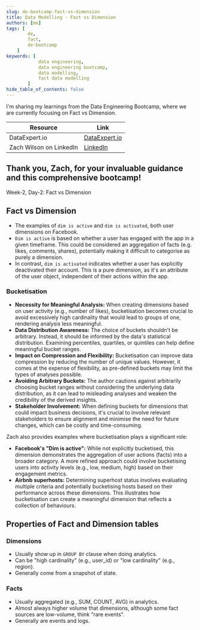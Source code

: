 ```yaml
---
slug: de-bootcamp-fact-vs-dimension
title: Data Modelling - Fact vs Dimension
authors: [me]
tags: [
        de,
        fact,
        de-bootcamp
    ]
keywords: [
            data engineering,
            data engineering bootcamp, 
            data modelling, 
            fact data modelling
        ]
hide_table_of_contents: false
---
```

I'm sharing my learnings from the Data Engineering Bootcamp, where we are currently focusing on Fact vs Dimension.

| Resource | Link |
|----------|------|
| DataExpert.io | [DataExpert.io](https://bootcamp.techcreator.io/lessons) |
| Zach Wilson on LinkedIn | [LinkedIn](https://www.linkedin.com/in/eczachly/) |

Thank you, Zach, for your invaluable guidance and this comprehensive bootcamp!
---

Week-2, Day-2: Fact vs Dimension

<!-- truncate -->
## Fact vs Dimension

- The examples of `dim is active` and `dim is activated`, both user dimensions on Facebook. 
- `Dim is active` is based on whether a user has engaged with the app in a given timeframe. This could be considered an aggregation of facts (e.g. likes, comments, shares), potentially making it difficult to categorise as purely a dimension. 
- In contrast, `dim is activated` indicates whether a user has explicitly deactivated their account. This is a pure dimension, as it's an attribute of the user object, independent of their actions within the app.

### Bucketisation
*   **Necessity for Meaningful Analysis:** When creating dimensions based on user activity (e.g., number of likes), bucketisation becomes crucial to avoid excessively high cardinality that would lead to groups of one, rendering analysis less meaningful.
*   **Data Distribution Awareness:** The choice of buckets shouldn't be arbitrary. Instead, it should be informed by the data's statistical distribution. Examining percentiles, quartiles, or quintiles can help define meaningful bucket ranges.
*   **Impact on Compression and Flexibility:** Bucketisation can improve data compression by reducing the number of unique values. However, it comes at the expense of flexibility, as pre-defined buckets may limit the types of analyses possible.
*   **Avoiding Arbitrary Buckets:** The author cautions against arbitrarily choosing bucket ranges without considering the underlying data distribution, as it can lead to misleading analyses and weaken the credibility of the derived insights.
*   **Stakeholder Involvement:** When defining buckets for dimensions that could impact business decisions, it's crucial to involve relevant stakeholders to ensure alignment and minimise the need for future changes, which can be costly and time-consuming.

Zach also provides examples where bucketisation plays a significant role:

*   **Facebook's "Dim is active":** While not explicitly bucketised, this dimension demonstrates the aggregation of user actions (facts) into a broader category. A more refined approach could involve bucketising users into activity levels (e.g., low, medium, high) based on their engagement metrics.
*   **Airbnb superhosts:** Determining superhost status involves evaluating multiple criteria and potentially bucketising hosts based on their performance across these dimensions. This illustrates how bucketisation can create a meaningful dimension that reflects a collection of behaviours.

## Properties of Fact and Dimension tables

### Dimensions
- Usually show up in `GROUP BY` clause when doing analytics.
- Can be "high cardinality" (e.g., user_id) or "low cardinality" (e.g., region).
- Generally come from a snapshot of state.

### Facts
- Usually aggregated (e.g., SUM, COUNT, AVG) in analytics.
- Almost always higher volume that dimensions, although some fact sources are low-volume, think "rare events".
- Generally are events and logs.
